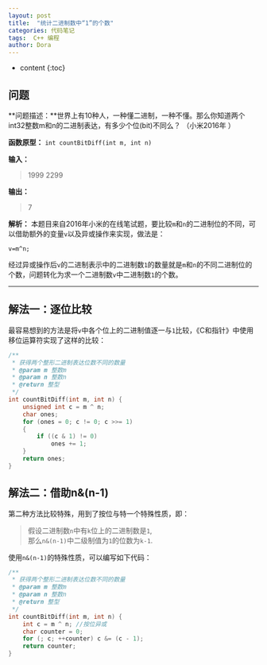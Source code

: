```yaml
---
layout: post
title:  "统计二进制数中“1”的个数"
categories: 代码笔记
tags:  C++ 编程
author: Dora
---
```


* content
{:toc}

## 问题

**问题描述：**世界上有10种人，一种懂二进制，一种不懂。那么你知道两个int32整数m和n的二进制表达，有多少个位(bit)不同么？ （小米2016年 ）

**函数原型：** `int countBitDiff(int m, int n)`

**输入：**
>1999 2299

**输出：**
>7





**解析：** 本题目来自2016年小米的在线笔试题，要比较`m`和`n`的二进制位的不同，可以借助额外的变量`v`以及异或操作来实现，做法是：

    v=m^n;
    
经过异或操作后`v`的二进制表示中的二进制数`1`的数量就是`m`和`n`的不同二进制位的个数，问题转化为求一个二进制数`v`中二进制数`1`的个数。

------------------------------

## 解法一：逐位比较

最容易想到的方法是将`v`中各个位上的二进制值逐一与`1`比较，《C和指针》中使用移位运算符实现了这样的比较：
```cpp
/**
 * 获得两个整形二进制表达位数不同的数量
 * @param m 整数m
 * @param n 整数n
 * @return 整型
 */
int countBitDiff(int m, int n) {
	unsigned int c = m ^ n; 
	char ones;
	for (ones = 0; c != 0; c >>= 1)
	{
		if ((c & 1) != 0)
			ones += 1;
	}
	return ones;
}
```    
## 解法二：借助n&(n-1)

第二种方法比较特殊，用到了按位与特一个特殊性质，即：

>假设二进制数`n`中有`k`位上的二进制数是`1`,     
>那么`n&(n-1)`中二级制值为`1`的位数为`k-1`.

使用`n&(n-1)`的特殊性质，可以编写如下代码：
```cpp
/**
 * 获得两个整形二进制表达位数不同的数量
 * @param m 整数m
 * @param n 整数n
 * @return 整型
 */
int countBitDiff(int m, int n) {
	int c = m ^ n; //按位异或
	char counter = 0;
	for (; c; ++counter) c &= (c - 1);
	return counter;
}
```
